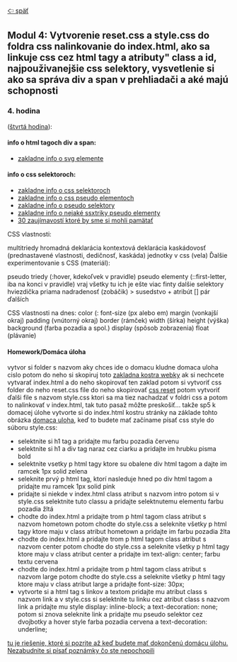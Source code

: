 [&#129188; späť](../README.md)</br>

## Modul 4: Vytvorenie reset.css a style.css do foldra css nalinkovanie do index.html, ako sa linkuje css cez html tagy a atributy" class a id, najpouživanejšie css selektory, vysvetlenie si ako sa správa div a span v prehliadači a aké majú schopnosti

### 4. hodina
([štvrtá hodina](lesson)):</br>

#### info o html tagoch div a span:</br>
- [zakladne info o svg elemente](https://www.w3schools.com/graphics/svg_intro.asp)</br>

#### info o css selektoroch:</br>
- [zakladne info o css selektoroch](https://www.w3schools.com/cssref/css_selectors.asp)</br>
- [zakladne info o css pseudo elementoch ](https://www.w3schools.com/css/css_pseudo_elements.asp)</br>
- [zakladne info o pseudo selektory](https://css-tricks.com/almanac/)</br>
- [zakladne info o nejaké ssxtriky pseudo elementy](https://css-tricks.com/pseudo-element-roundup/)</br>
- [30 zaujímavostí ktoré by sme si mohli pamätať](https://code.tutsplus.com/tutorials/the-30-css-selectors-you-must-memorize--net-16048)</br>

CSS vlastnosti:

multitriedy
hromadná deklarácia
kontextová deklarácia
kaskádovosť (prednastavené vlastnosti, dedičnosť, kaskáda)
jednotky v css (vela)
Ďalšie experimentovanie s CSS (materiál):

pseudo triedy (:hover, kdekoľvek v pravidle)
pseudo elementy (::first-letter, iba na konci v pravidle)
vraj všetky
tu ich je ešte viac
finty
dalšie selektory
hviezdička
priama nadradenosť (zobáčik) >
susedstvo +
atribút []
pár ďalších

CSS vlastnosti na dnes:
color (:
font-size (px alebo em)
margin (vonkajší okraj)
padding (vnútorný okraj)
border (rámček)
width (šírka)
height (výška)
background (farba pozadia a spol.)
display (spôsob zobrazenia)
float (plávanie)

#### Homework/Domáca úloha</br>
vytvor si folder s nazvom aky chces ide o domacu kludne domaca uloha cislo potom do neho si skopiruj toto [zakladna kostra webky](../default.rar) ak si nechcete vytvarať index.html a do neho skopirovať ten zaklad potom si vytvoriť css folder do neho reset.css file do neho skopirovať [css reset](https://meyerweb.com/eric/tools/css/reset/) potom vytvoriť ďalši file s nazvom style.css ktori sa ma tiez nachadzať v foldri css a potom to nalinkovať v index.html, tak tuto pasaž môžte preskošiť... takže sp5 k domacej úlohe vytvorte si do index.html kostru stránky na základe tohto obrázka [domaca uloha](homework/homework.png), keď to budete mať začíname písať css style do súboru style.css:

- selektnite si h1 tag a pridajte mu farbu pozadia červenu</br>
- selektnite si h1 a div tag naraz cez ciarku a pridajte im hrubku pisma bold</br>
- selektnite vsetky p html tagy ktore su obalene div html tagom a dajte im ramcek 1px solid zelena</br>
- seleknite prvý p html tag, ktorí nasleduje hned po div html tagom a pridajte mu ramcek 1px solid pink</br>
- pridajte si niekde v index.html class atribut s nazvom intro potom si v style.css selektnite tuto classu a pridajte selektnutemu elementu farbu pozadia žltá</br>
- chodte do index.html a pridajte trom p html tagom class atribut s nazvom hometown potom chodte do style.css a seleknite všetky p html tagy ktore maju v class atribut hometown a pridajte im farbu pozadia žlta</br>
- chodte do index.html a pridajte trom p html tagom class atribut s nazvom center potom chodte do style.css a seleknite všetky p html tagy ktore maju v class atribut center a pridajte im text-align: center; farbu textu cervena</br>
- chodte do index.html a pridajte trom p html tagom class atribut s nazvom large potom chodte do style.css a seleknite všetky p html tagy ktore maju v class atribut large a pridajte font-size: 30px;</br>
- vytvorte si a html tag s linkov a textom pridajte mu atribut class s nazvom link a v style.css si selektnite tu linku cez atribut class s nazvom link a pridajte mu style display: inline-block; a text-decoration: none; potom si znova seleknite link a pridajte mu pseudo selektor cez dvojbotky a hover style farba pozadia cervena a text-decoration: underline;</br>

[tu je riešenie, ktoré si pozrite až keď budete mať dokončenú domácu úlohu. Nezabudnite si písať poznámky čo ste nepochopili](homework/solution)<br>
